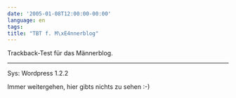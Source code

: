 ```yaml
---
date: '2005-01-08T12:00:00-00:00'
language: en
tags:
title: "TBT f. M\xE4nnerblog"
---
```



Trackback-Test für das Männerblog.

-------------------------------

Sys: Wordpress 1.2.2



Immer weitergehen, hier gibts nichts zu sehen :-)